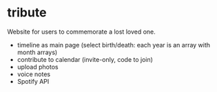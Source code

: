 # tribute

Website for users to commemorate a lost loved one.

- timeline as main page (select birth/death: each year is an array with month arrays)
- contribute to calendar (invite-only, code to join)
- upload photos
- voice notes
- Spotify API
